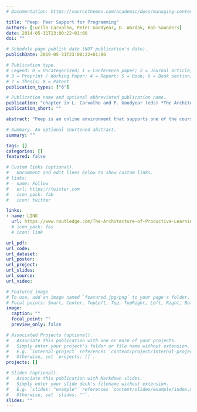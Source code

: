 ```yaml
---
# Documentation: https://sourcethemes.com/academic/docs/managing-content/

title: "Peep: Peer Support for Programming"
authors: [Lucila Carvalho, Peter Goodyear, D. Wardak, Rob Saunders]
date: 2014-05-31T23:00:22+01:00
doi: ""

# Schedule page publish date (NOT publication's date).
publishDate: 2019-05-31T23:00:22+01:00

# Publication type.
# Legend: 0 = Uncategorized; 1 = Conference paper; 2 = Journal article;
# 3 = Preprint / Working Paper; 4 = Report; 5 = Book; 6 = Book section;
# 7 = Thesis; 8 = Patent
publication_types: ["6"]

# Publication name and optional abbreviated publication name.
publication: "chapter in L. Carvalho and P. Goodyear (eds) *The Architecture of Productive Learning Networks*, Routledge"
publication_short: ""

abstract: "Peep is an online environment that supports one of the courses (DECO1012) offered as part of the Bachelor of Design Computing at the Faculty of Architecture, Design and Planning in the University of Sydney (Australia). This degree program combines the creativity of design with a technical knowledge of computing; there is an emphasis on students exploring aesthetic possibilities in computer-expressed works. DECO1012 introduces first-year undergraduate design students to a computer programing language, with particular emphasis on its practical application. The course is designed to encourage students’ experimentation with programing as a tool for designing and as a medium of expression in digital media and interaction design. The course comprises weekly one-hour lectures and two-hour lab tutorials, supported by Peep. DECO1012 is a compulsory core subject for the Bachelor of Design Computing and it is offered annually during the first semester for a period of 13 weeks."

# Summary. An optional shortened abstract.
summary: ""

tags: []
categories: []
featured: false

# Custom links (optional).
#   Uncomment and edit lines below to show custom links.
# links:
# - name: Follow
#   url: https://twitter.com
#   icon_pack: fab
#   icon: twitter

links:
- name: LINK
  url: https://www.routledge.com/The-Architecture-of-Productive-Learning-Networks-1st-Edition/Carvalho-Goodyear/p/book/9780415816564
  # icon_pack: fas
  # icon: link

url_pdf:
url_code:
url_dataset:
url_poster:
url_project:
url_slides:
url_source:
url_video:

# Featured image
# To use, add an image named `featured.jpg/png` to your page's folder. 
# Focal points: Smart, Center, TopLeft, Top, TopRight, Left, Right, BottomLeft, Bottom, BottomRight.
image:
  caption: ""
  focal_point: ""
  preview_only: false

# Associated Projects (optional).
#   Associate this publication with one or more of your projects.
#   Simply enter your project's folder or file name without extension.
#   E.g. `internal-project` references `content/project/internal-project/index.md`.
#   Otherwise, set `projects: []`.
projects: []

# Slides (optional).
#   Associate this publication with Markdown slides.
#   Simply enter your slide deck's filename without extension.
#   E.g. `slides: "example"` references `content/slides/example/index.md`.
#   Otherwise, set `slides: ""`.
slides: ""
---
```

